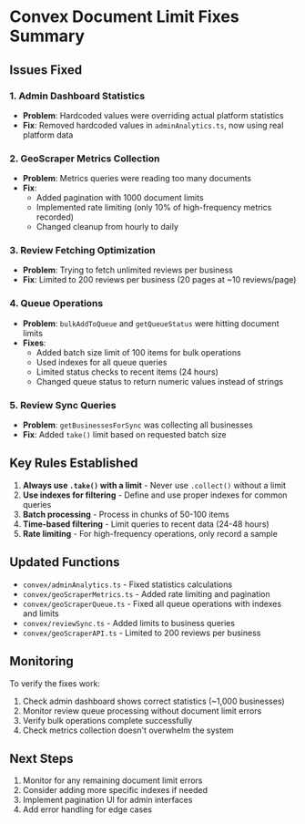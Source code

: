 # Convex Document Limit Fixes Summary

## Issues Fixed

### 1. Admin Dashboard Statistics
- **Problem**: Hardcoded values were overriding actual platform statistics
- **Fix**: Removed hardcoded values in `adminAnalytics.ts`, now using real platform data

### 2. GeoScraper Metrics Collection
- **Problem**: Metrics queries were reading too many documents
- **Fix**: 
  - Added pagination with 1000 document limits
  - Implemented rate limiting (only 10% of high-frequency metrics recorded)
  - Changed cleanup from hourly to daily

### 3. Review Fetching Optimization
- **Problem**: Trying to fetch unlimited reviews per business
- **Fix**: Limited to 200 reviews per business (20 pages at ~10 reviews/page)

### 4. Queue Operations
- **Problem**: `bulkAddToQueue` and `getQueueStatus` were hitting document limits
- **Fixes**:
  - Added batch size limit of 100 items for bulk operations
  - Used indexes for all queue queries
  - Limited status checks to recent items (24 hours)
  - Changed queue status to return numeric values instead of strings

### 5. Review Sync Queries
- **Problem**: `getBusinessesForSync` was collecting all businesses
- **Fix**: Added `take()` limit based on requested batch size

## Key Rules Established

1. **Always use `.take()` with a limit** - Never use `.collect()` without a limit
2. **Use indexes for filtering** - Define and use proper indexes for common queries
3. **Batch processing** - Process in chunks of 50-100 items
4. **Time-based filtering** - Limit queries to recent data (24-48 hours)
5. **Rate limiting** - For high-frequency operations, only record a sample

## Updated Functions

- `convex/adminAnalytics.ts` - Fixed statistics calculations
- `convex/geoScraperMetrics.ts` - Added rate limiting and pagination
- `convex/geoScraperQueue.ts` - Fixed all queue operations with indexes and limits
- `convex/reviewSync.ts` - Added limits to business queries
- `convex/geoScraperAPI.ts` - Limited to 200 reviews per business

## Monitoring

To verify the fixes work:
1. Check admin dashboard shows correct statistics (~1,000 businesses)
2. Monitor review queue processing without document limit errors
3. Verify bulk operations complete successfully
4. Check metrics collection doesn't overwhelm the system

## Next Steps

1. Monitor for any remaining document limit errors
2. Consider adding more specific indexes if needed
3. Implement pagination UI for admin interfaces
4. Add error handling for edge cases